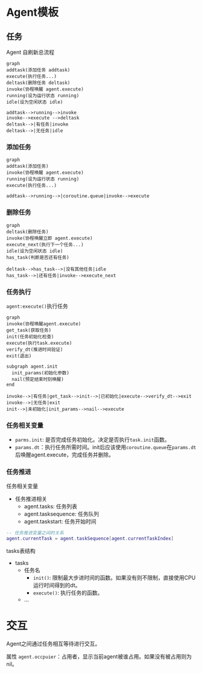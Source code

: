 # Agent模板

## 任务
Agent 自刷新总流程
```mermaid
graph
addtask(添加任务 addtask)
execute(执行任务...)
deltask(删除任务 deltask)
invoke(协程唤醒 agent.execute)
running(设为运行状态 running)
idle(设为空闲状态 idle)

addtask-->running-->invoke
invoke-->execute -->deltask
deltask-->|有任务|invoke
deltask-->|无任务|idle
```

### 添加任务
```mermaid
graph
addtask(添加任务)
invoke(协程唤醒 agent.execute)
running(设为运行状态 running)
execute(执行任务...)

addtask-->running-->|coroutine.queue|invoke-->execute
```

### 删除任务
```mermaid
graph
deltask(删除任务)
invoke(协程唤醒立即 agent.execute)
execute_next(执行下一个任务...)
idle(设为空闲状态 idle)
has_task(判断是否还有任务)

deltask-->has_task-->|没有其他任务|idle
has_task-->|还有任务|invoke-->execute_next
```

### 任务执行
`agent:execute()`执行任务

```mermaid
graph
invoke(协程唤醒agent.execute)
get_task(获取任务)
init(任务初始化检查)
execute(执行task.execute)
verify_dt(推进时间验证)
exit(退出)

subgraph agent.init
  init_params(初始化参数)
  nail(预定结束时刻唤醒)
end

invoke-->|有任务|get_task-->init-->|已初始化|execute-->verify_dt-->exit
invoke-->|无任务|exit
init-->|未初始化|init_params-->nail-->execute
```

### 任务相关变量
- `parms.init`: 是否完成任务初始化。决定是否执行`task.init`函数。
- `params.dt`：执行任务所需时间。init后应该使用`coroutine.queue`在`params.dt`后唤醒agent.execute，完成任务并删除。

### 任务推进
任务相关变量
- 任务推进相关
  - agent.tasks: 任务列表
  - agent.tasksequence: 任务队列
  - agent.taskstart: 任务开始时间

```lua
-- 任务推进变量之间的关系
agent.currentTask = agent.taskSequence[agent.currentTaskIndex]
```

tasks表结构
- tasks
  - 任务名
    - `init()`: 限制最大步进时间的函数。如果没有则不限制，直接使用CPU运行时间得到的dt。
    - `execute()`: 执行任务的函数。
  - ...

# 交互
Agent之间通过任务相互等待进行交互。

属性
`agent.occpuier`：占用者，显示当前agent被谁占用。如果没有被占用则为nil。